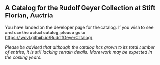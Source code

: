 ## A Catalog for the Rudolf Geyer Collection at Stift Florian, Austria

You have landed on the developer page for the catalog. If you wish to see and use the actual catalog, please go to https://lwcvl.github.io/RudolfGeyerCatalog/

*Please be advised that although the catalog has grown to its total number of entries, it is still lacking certain details. More work may be expected in the coming years.*
